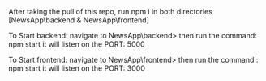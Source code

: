 After taking the pull of this repo, run npm i in both directories [NewsApp\backend & NewsApp\frontend]

To Start backend: navigate to NewsApp\backend> then run the command: npm start it will listen on the PORT: 5000

To Start frontend: navigate to NewsApp\frontend> then run the command : npm start it will listen on the PORT: 3000
